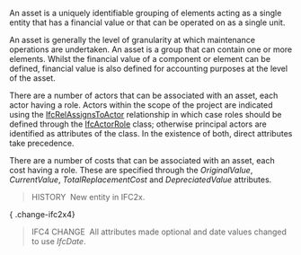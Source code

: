 An asset is a uniquely identifiable grouping of elements acting as a single entity that has a financial value or that can be operated on as a single unit.

An asset is generally the level of granularity at which maintenance operations are undertaken. An asset is a group that can contain one or more elements. Whilst the financial value of a component or element can be defined, financial value is also defined for accounting purposes at the level of the asset.  
  
There are a number of actors that can be associated with an asset, each actor having a role. Actors within the scope of the project are indicated using the [IfcRelAssignsToActor](../../ifckernel/lexical/ifcrelassignstoactor.htm) relationship in which case roles should be defined through the [IfcActorRole](../../ifcactorresource/lexical/ifcactorrole.htm) class; otherwise principal actors are identified as attributes of the class. In the existence of both, direct attributes take precedence.  
  
There are a number of costs that can be associated with an asset, each cost having a role. These are specified through the _OriginalValue_, _CurrentValue_, _TotalReplacementCost_ and _DepreciatedValue_ attributes.

> HISTORY&nbsp; New entity in IFC2x.

{ .change-ifc2x4}
> IFC4 CHANGE&nbsp; All attributes made optional and date values changed to use _IfcDate_.
